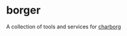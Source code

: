 # borger

A collection of tools and services for [charborg][charborg]

[charborg]:https://twitch.tv/charborg